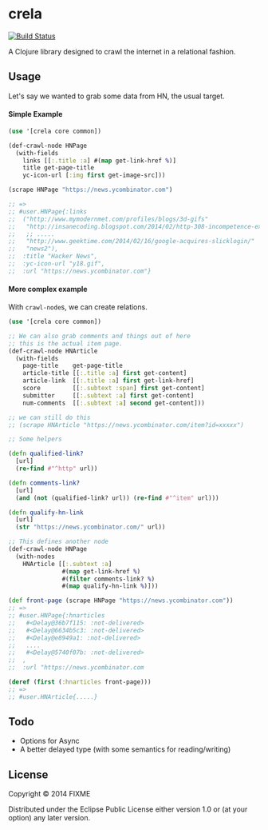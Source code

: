# crela

[![Build Status](https://travis-ci.org/stanistan/crela.png?branch=master)](https://travis-ci.org/stanistan/crela)

A Clojure library designed to crawl the internet in a relational fashion.

## Usage

Let's say we wanted to grab some data from HN, the usual target.

#### Simple Example

```clj
(use '[crela core common])

(def-crawl-node HNPage
  (with-fields
    links [[:.title :a] #(map get-link-href %)]
    title get-page-title
    yc-icon-url [:img first get-image-src]))

(scrape HNPage "https://news.ycombinator.com")

;; =>
;; #user.HNPage{:links
;;  ("http://www.mymodernmet.com/profiles/blogs/3d-gifs"
;;   "http://insanecoding.blogspot.com/2014/02/http-308-incompetence-expected.html"
;;   ;; .....
;;   "http://www.geektime.com/2014/02/16/google-acquires-slicklogin/"
;;   "news2"),
;;  :title "Hacker News",
;;  :yc-icon-url "y18.gif",
;;  :url "https://news.ycombinator.com"}
```

#### More complex example

With `crawl-node`s, we can create relations.

```clj
(use '[crela core common])

;; We can also grab comments and things out of here
;; this is the actual item page.
(def-crawl-node HNArticle
  (with-fields
    page-title    get-page-title
    article-title [[:.title :a] first get-content]
    article-link  [[:.title :a] first get-link-href]
    score         [[:.subtext :span] first get-content]
    submitter     [[:.subtext :a] first get-content]
    num-comments  [[:.subtext :a] second get-content]))

;; we can still do this
;; (scrape HNArticle "https://news.ycombinator.com/item?id=xxxxx")

;; Some helpers

(defn qualified-link?
  [url]
  (re-find #"^http" url))

(defn comments-link?
  [url]
  (and (not (qualified-link? url)) (re-find #"^item" url)))

(defn qualify-hn-link
  [url]
  (str "https://news.ycombinator.com/" url))

;; This defines another node
(def-crawl-node HNPage
  (with-nodes
    HNArticle [[:.subtext :a]
               #(map get-link-href %)
               #(filter comments-link? %)
               #(map qualify-hn-link %)]))

(def front-page (scrape HNPage "https://news.ycombinator.com"))
;; =>
;; #user.HNPage{:hnarticles
;;   #<Delay@36b7f115: :not-delivered>
;;   #<Delay@6634b5c3: :not-delivered>
;;   #<Delay@e8949a1: :not-delivered>
;;   ....
;;   #<Delay@5740f07b: :not-delivered>
;;  ,
;;  :url "https://news.ycombinator.com

(deref (first (:hnarticles front-page)))
;; =>
;; #user.HNArticle{.....}
```

## Todo

- Options for Async
- A better delayed type (with some semantics for reading/writing)

## License

Copyright © 2014 FIXME

Distributed under the Eclipse Public License either version 1.0 or (at
your option) any later version.
